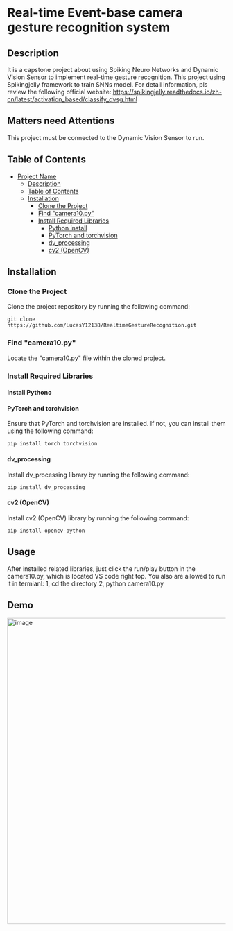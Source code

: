 # Real-time Event-base camera gesture recognition system

## Description
It is a capstone project about using Spiking Neuro Networks and Dynamic Vision Sensor to implement real-time gesture recognition.
This project using Spikingjelly framework to train SNNs model. For detail information, pls review the following official website: https://spikingjelly.readthedocs.io/zh-cn/latest/activation_based/classify_dvsg.html

## Matters need Attentions
This project must be connected to the Dynamic Vision Sensor to run.

## Table of Contents
- [Project Name](#project-name)
  - [Description](#description)
  - [Table of Contents](#table-of-contents)
  - [Installation](#installation)
    - [Clone the Project](#clone-the-project)
    - [Find "camera10.py"](#find-camera10py)
    - [Install Required Libraries](#install-required-libraries)
      - [Python install](#install-python)
      - [PyTorch and torchvision](#pytorch-and-torchvision)
      - [dv_processing](#dv_processing)
      - [cv2 (OpenCV)](#cv2-opencv)

## Installation

### Clone the Project
Clone the project repository by running the following command:
```
git clone https://github.com/LucasY12138/RealtimeGestureRecognition.git
```

### Find "camera10.py"
Locate the "camera10.py" file within the cloned project.

### Install Required Libraries

#### Install Pythono

#### PyTorch and torchvision
Ensure that PyTorch and torchvision are installed. If not, you can install them using the following command:
```
pip install torch torchvision
```

#### dv_processing
Install dv_processing library by running the following command:
```
pip install dv_processing
```

#### cv2 (OpenCV)
Install cv2 (OpenCV) library by running the following command:
```
pip install opencv-python
```

## Usage
After installed related libraries, just click the run/play button in the camera10.py, which is located VS code right top.
You also are allowed to run it in termianl:
1, cd the directory
2, python camera10.py

## Demo
<img width="706" alt="image" src="https://github.com/LucasY12138/RealtimeGestureRecognition/assets/107993852/b0db6158-6978-45dd-af84-7fbfd5c0c1f1">

